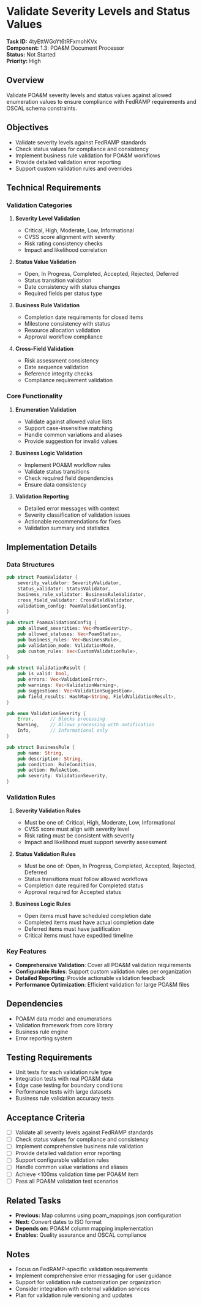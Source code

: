 # Validate Severity Levels and Status Values

**Task ID:** 4tyEttWGoYt6tRFxmohKVx  
**Component:** 1.3: POA&M Document Processor  
**Status:** Not Started  
**Priority:** High  

## Overview

Validate POA&M severity levels and status values against allowed enumeration values to ensure compliance with FedRAMP requirements and OSCAL schema constraints.

## Objectives

- Validate severity levels against FedRAMP standards
- Check status values for compliance and consistency
- Implement business rule validation for POA&M workflows
- Provide detailed validation error reporting
- Support custom validation rules and overrides

## Technical Requirements

### Validation Categories
1. **Severity Level Validation**
   - Critical, High, Moderate, Low, Informational
   - CVSS score alignment with severity
   - Risk rating consistency checks
   - Impact and likelihood correlation

2. **Status Value Validation**
   - Open, In Progress, Completed, Accepted, Rejected, Deferred
   - Status transition validation
   - Date consistency with status changes
   - Required fields per status type

3. **Business Rule Validation**
   - Completion date requirements for closed items
   - Milestone consistency with status
   - Resource allocation validation
   - Approval workflow compliance

4. **Cross-Field Validation**
   - Risk assessment consistency
   - Date sequence validation
   - Reference integrity checks
   - Compliance requirement validation

### Core Functionality
1. **Enumeration Validation**
   - Validate against allowed value lists
   - Support case-insensitive matching
   - Handle common variations and aliases
   - Provide suggestion for invalid values

2. **Business Logic Validation**
   - Implement POA&M workflow rules
   - Validate status transitions
   - Check required field dependencies
   - Ensure data consistency

3. **Validation Reporting**
   - Detailed error messages with context
   - Severity classification of validation issues
   - Actionable recommendations for fixes
   - Validation summary and statistics

## Implementation Details

### Data Structures
```rust
pub struct PoamValidator {
    severity_validator: SeverityValidator,
    status_validator: StatusValidator,
    business_rule_validator: BusinessRuleValidator,
    cross_field_validator: CrossFieldValidator,
    validation_config: PoamValidationConfig,
}

pub struct PoamValidationConfig {
    pub allowed_severities: Vec<PoamSeverity>,
    pub allowed_statuses: Vec<PoamStatus>,
    pub business_rules: Vec<BusinessRule>,
    pub validation_mode: ValidationMode,
    pub custom_rules: Vec<CustomValidationRule>,
}

pub struct ValidationResult {
    pub is_valid: bool,
    pub errors: Vec<ValidationError>,
    pub warnings: Vec<ValidationWarning>,
    pub suggestions: Vec<ValidationSuggestion>,
    pub field_results: HashMap<String, FieldValidationResult>,
}

pub enum ValidationSeverity {
    Error,      // Blocks processing
    Warning,    // Allows processing with notification
    Info,       // Informational only
}

pub struct BusinessRule {
    pub name: String,
    pub description: String,
    pub condition: RuleCondition,
    pub action: RuleAction,
    pub severity: ValidationSeverity,
}
```

### Validation Rules
1. **Severity Validation Rules**
   - Must be one of: Critical, High, Moderate, Low, Informational
   - CVSS score must align with severity level
   - Risk rating must be consistent with severity
   - Impact and likelihood must support severity assessment

2. **Status Validation Rules**
   - Must be one of: Open, In Progress, Completed, Accepted, Rejected, Deferred
   - Status transitions must follow allowed workflows
   - Completion date required for Completed status
   - Approval required for Accepted status

3. **Business Logic Rules**
   - Open items must have scheduled completion date
   - Completed items must have actual completion date
   - Deferred items must have justification
   - Critical items must have expedited timeline

### Key Features
- **Comprehensive Validation**: Cover all POA&M validation requirements
- **Configurable Rules**: Support custom validation rules per organization
- **Detailed Reporting**: Provide actionable validation feedback
- **Performance Optimization**: Efficient validation for large POA&M files

## Dependencies

- POA&M data model and enumerations
- Validation framework from core library
- Business rule engine
- Error reporting system

## Testing Requirements

- Unit tests for each validation rule type
- Integration tests with real POA&M data
- Edge case testing for boundary conditions
- Performance tests with large datasets
- Business rule validation accuracy tests

## Acceptance Criteria

- [ ] Validate all severity levels against FedRAMP standards
- [ ] Check status values for compliance and consistency
- [ ] Implement comprehensive business rule validation
- [ ] Provide detailed validation error reporting
- [ ] Support configurable validation rules
- [ ] Handle common value variations and aliases
- [ ] Achieve <100ms validation time per POA&M item
- [ ] Pass all POA&M validation test scenarios

## Related Tasks

- **Previous:** Map columns using poam_mappings.json configuration
- **Next:** Convert dates to ISO format
- **Depends on:** POA&M column mapping implementation
- **Enables:** Quality assurance and OSCAL compliance

## Notes

- Focus on FedRAMP-specific validation requirements
- Implement comprehensive error messaging for user guidance
- Support for validation rule customization per organization
- Consider integration with external validation services
- Plan for validation rule versioning and updates
